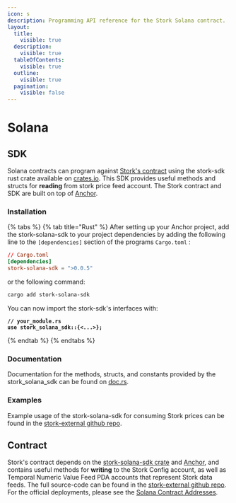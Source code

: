 ```yaml
---
icon: s
description: Programming API reference for the Stork Solana contract.
layout:
  title:
    visible: true
  description:
    visible: true
  tableOfContents:
    visible: true
  outline:
    visible: true
  pagination:
    visible: false
---
```


# Solana

## SDK

Solana contracts can program against [Stork's contract](https://github.com/Stork-Oracle/stork-external/tree/main/contracts/solana) using the stork-sdk rust crate available on [crates.io](https://crates.io/crates/stork-solana-sdk).  This SDK provides useful methods and structs for **reading** from stork price feed account. The Stork contract and SDK are built on top of [Anchor](https://github.com/coral-xyz/anchor).

### Installation

{% tabs %}
{% tab title="Rust" %}
After setting up your Anchor project, add the stork-solana-sdk to your project dependencies by adding the following line to the `[dependencies]` section of the programs `Cargo.toml` :

```toml
// Cargo.toml
[dependencies]
stork-solana-sdk = ">0.0.5"
```

or the following command:

```bash
cargo add stork-solana-sdk
```

You can now import the stork-sdk's interfaces with:

<pre class="language-rust"><code class="lang-rust"><strong>// your_module.rs
</strong><strong>use stork_solana_sdk::{&#x3C;...>};
</strong></code></pre>
{% endtab %}
{% endtabs %}

### Documentation

Documentation for the methods, structs, and constants provided by the stork\_solana\_sdk can be found on [doc.rs](https://docs.rs/stork-solana-sdk).

### Examples

Example usage of the stork-solana-sdk for consuming Stork prices can be found in the [stork-external github repo](https://github.com/Stork-Oracle/stork-external/tree/main/examples/solana).

## Contract

Stork's contract depends on the [stork-solana-sdk crate](https://crates.io/crates/stork-solana-sdk) and [Anchor](https://github.com/coral-xyz/anchor), and contains useful methods for **writing** to the Stork Config account, as well as Temporal Numeric Value Feed PDA accounts that represent Stork data feeds. The full source-code can be found in the [stork-external github repo](https://github.com/Stork-Oracle/stork-external/tree/main/contracts/solana). For the official deployments, please see the [Solana Contract Addresses](../../resources/contract-addresses/solana.md).
